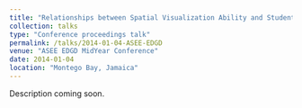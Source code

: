 ```yaml
---
title: "Relationships between Spatial Visualization Ability and Student Outcomes in a 3D Modeling Course"
collection: talks 
type: "Conference proceedings talk" 
permalink: /talks/2014-01-04-ASEE-EDGD
venue: "ASEE EDGD MidYear Conference"
date: 2014-01-04
location: "Montego Bay, Jamaica"
---
```

Description coming soon.
